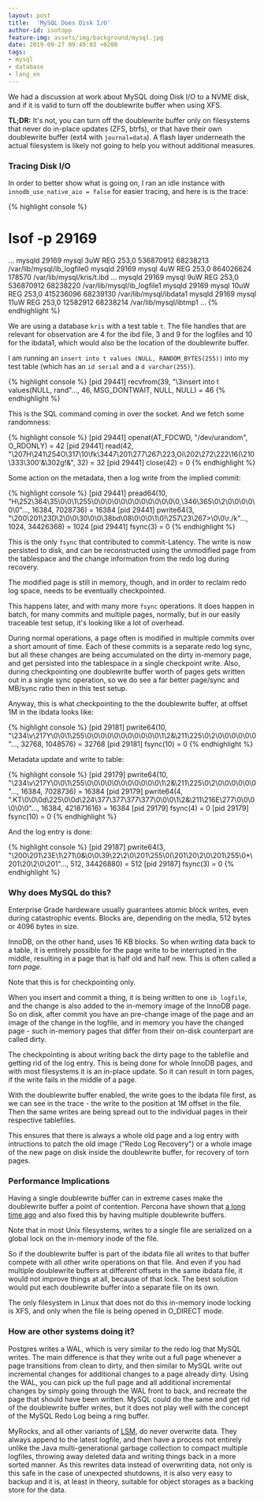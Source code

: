 ```yaml
---
layout: post
title:  'MySQL Does Disk I/O'
author-id: isotopp
feature-img: assets/img/background/mysql.jpg
date: 2019-09-27 09:49:03 +0200
tags:
- mysql
- database
- lang_en
---
```

We had a discussion at work about MySQL doing Disk I/O to a NVME
disk, and if it is valid to turn off the doublewrite buffer when
using XFS.

**TL;DR:** It's not, you can turn off the doublewrite buffer
only on filesystems that never do in-place updates (ZFS, btrfs),
or that have their own doublewrite buffer (ext4 with
`journal=data`). A flash layer underneath the actual filesystem
is likely not going to help you without additional measures.

### Tracing Disk I/O

In order to better show what is going on, I ran an idle instance
with `innodb_use_native_aio = false` for easier tracing, and
here is is the trace:

{% highlight console %}
# lsof -p 29169
…
mysqld  29169 mysql    3uW  REG              253,0 536870912  68238213 /var/lib/mysql/ib_logfile0
mysqld  29169 mysql    4uW  REG              253,0 864026624    178570 /var/lib/mysql/kris/t.ibd
…
mysqld  29169 mysql    9uW  REG              253,0 536870912  68238220 /var/lib/mysql/ib_logfile1
mysqld  29169 mysql   10uW  REG              253,0 415236096  68239130 /var/lib/mysql/ibdata1
mysqld  29169 mysql   11uW  REG              253,0  12582912  68238214 /var/lib/mysql/ibtmp1
…
{% endhighlight %}

We are using a database `kris` with a test table `t`. The file
handles that are relevant for observation are 4 for the ibd
file, 3 and 9 for the logfiles and 10 for the ibdata1, which
would also be the location of the doublewrite buffer.

I am running an `insert into t values (NULL, RANDOM_BYTES(255))`
into my test table (which has an `id serial` and a `d
varchar(255)`).

{% highlight console %}
[pid 29441] recvfrom(39, "\3insert into t values(NULL, rand"..., 46, MSG_DONTWAIT, NULL, NULL) = 46
{% endhighlight %}

This is the SQL command coming in over the socket. And we fetch some
randomness:

{% highlight console %}
[pid 29441] openat(AT_FDCWD, "/dev/urandom", O_RDONLY) = 42
[pid 29441] read(42, "\207H\241\254O\317\10\fk\3447\201\277\267\223,Oi\202\272\222\16(\210\333\300'&\302g!&", 32) = 32
[pid 29441] close(42)                   = 0
{% endhighlight %}

Some action on the metadata, then a log write from the implied
commit:

{% highlight console %}
[pid 29441] pread64(10, "H\252\364\35\0\0\1\255\0\0\0\0\0\0\0\0\0\0\0\0\0,\346\365\0\2\0\0\0\0\0\0"..., 16384, 7028736) = 16384
[pid 29441] pwrite64(3, "\200\201\23D\2\0\0\30\0\0\38bd\08\0\0\0\1\0!\257\23\267>\0\0\r./k"..., 1024, 34426368) = 1024
[pid 29441] fsync(3)                    = 0
{% endhighlight %}

This is the only `fsync` that contributed to commit-Latency. The write is
now persisted to disk, and can be reconstructed using the unmodified page
from the tablespace and the change information from the redo log during
recovery. 

The modified page is still in memory, though, and in order to reclaim redo
log space, needs to be eventually checkpointed.

This happens later, and with many more `fsync` operations. It does happen in
batch, for many commits and multiple pages, normally, but in our easily
traceable test setup, it's looking like a lot of overhead.

During normal operations, a page often is modified in multiple commits over
a short amount of time. Each of these commits is a separate redo log sync,
but all these changes are being accumulated on the dirty in-memory page, and
get persisted into the tablespace in a single checkpoint write. Also, during
checkpointing one doublewrite buffer worth of pages gets written out in a
single sync operation, so we do see a far better page/sync and MB/sync ratio
then in this test setup.

Anyway, this is what checkpointing to the the doublewrite buffer, at offset
1M in the ibdata looks like:

{% highlight console %}
[pid 29181] pwrite64(10, "\234\v\217Y\0\0\1\255\0\0\0\0\0\0\0\0\0\0\0\1\2&\211\225\0\2\0\0\0\0\0\0"..., 32768, 1048576) = 32768
[pid 29181] fsync(10)                   = 0
{% endhighlight %}

Metadata update and write to table:

{% highlight console %}
[pid 29179] pwrite64(10, "\234\v\217Y\0\0\1\255\0\0\0\0\0\0\0\0\0\0\0\1\2&\211\225\0\2\0\0\0\0\0\0"..., 16384, 7028736) = 16384
[pid 29179] pwrite64(4, ".KT\0\0\0d\225\0\0d\224\377\377\377\377\0\0\0\1\2&\211\216E\277\0\0\0\0\0\0"..., 16384, 421871616) = 16384
[pid 29179] fsync(4)                    = 0
[pid 29179] fsync(10)                   = 0
{% endhighlight %}

And the log entry is done:

{% highlight console %}
[pid 29187] pwrite64(3, "\200\201\23E\1\271\0&\0\0\39\22\2\0\201\255\0(\201\20\2\0\201\255\0*\201\20\2\0\201"..., 512, 34426880) = 512
[pid 29187] fsync(3)                    = 0
{% endhighlight %}

### Why does MySQL do this?

Enterprise Grade hardeware usually guarantees atomic block
writes, even during catastrophic events. Blocks are, depending
on the media, 512 bytes or 4096 bytes in size.

InnoDB, on the other hand, uses 16 KB blocks. So when writing
data back to a table, it is entirely possible for the page write
to be interrupted in the middle, resulting in a page that is
half old and half new. This is often called a *torn page*.

Note that this is for checkpointing only.

When you insert and commit a thing, it is being written to one
`ib_logfile`, and the change is also added to the in-memory
image of the InnoDB page. So on disk, after commit you have an
pre-change image of the page and an image of the change in the
logfile, and in memory you have the changed page - such
in-memory pages that differ from their on-disk counterpart are
called dirty.

The checkpointing is about writing back the dirty page to the
tablefile and getting rid of the log entry. This is being done
for whole InnoDB pages, and with most filesystems it is an
in-place update. So it can result in torn pages, if the write
fails in the middle of a page.

With the doublewrite buffer enabled, the write goes to the
ibdata file first, as we can see in the trace - the write to the
position at 1M offset in the file. Then the same writes are
being spread out to the individual pages in their respective
tablefiles.

This ensures that there is always a whole old page and a log
entry with intructions to patch the old image ("Redo Log
Recovery") or a whole image of the new page on disk inside the
doublewrite buffer, for recovery of torn pages.

### Performance Implications

Having a single doublewrite buffer can in extreme cases make the
doublewrite buffer a point of contention. Percona have shown
that 
[a long time ago](https://www.percona.com/blog/2016/05/09/percona-server-5-7-parallel-doublewrite/)
and also fixed this by having multiple doublewrite buffers.

Note that in  most Unix filesystems, writes to a single file are
serialized on a global lock on the in-memory inode of the file.

So if the doublewrite buffer is part of the ibdata file all
writes to that buffer compete with all other write operations on
that file. And even if you had multiple doublewrite buffers at
different offsets in the same ibdata file, it would not improve
things at all, because of that lock. The best solution would
put each doublewrite buffer into a separate file on its own.

The only filesystem in Linux that does not do this in-memory
inode locking is XFS, and only when the file is being opened in
O_DIRECT mode.

### How are other systems doing it?

Postgres writes a WAL, which is very similar to the redo log
that MySQL writes. The main difference is that they write out a
full page whenever a page transitions from clean to dirty, and
then similar to MySQL write out incremental changes for
additional changes to a page already dirty. Using the WAL, you
can pick up the full page and all additional incremental changes
by simply going through the WAL front to back, and recreate the
page that should have been written. MySQL could do the same and
get rid of the doublewrite buffer writes, but it does not play
well with the concept of the MySQL Redo Log being a ring buffer.

MyRocks, and all other variants of
[LSM](https://en.wikipedia.org/wiki/Log-structured_merge-tree), 
do never overwrite data. They always append to the latest
logfile, and then have a process not entirely unlike the Java
multi-generational garbage collection to compact multiple
logfiles, throwing away deleted data and writing things back in
a more sorted manner. As this rewrites data instead of
overwriting data, not only is this safe in the case of
unexpected shutdowns, it is also very easy to backup and it is,
at least in theory, suitable for object storages as a backing
store for the data.
